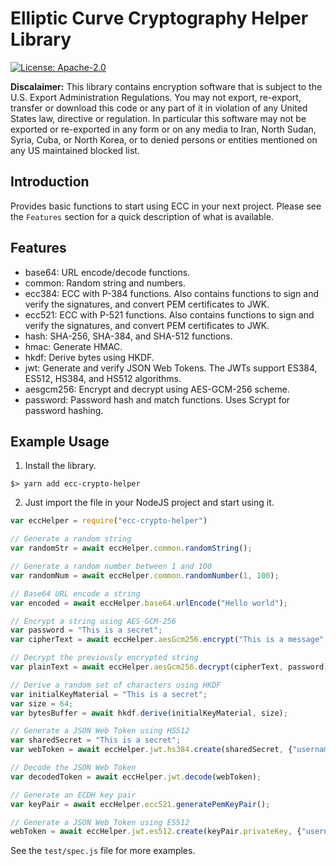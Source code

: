 # Elliptic Curve Cryptography Helper Library

[![License: Apache-2.0](https://img.shields.io/badge/License-Apache--2.0-blue.svg)](https://opensource.org/licenses/Apache-2.0)

**Discalaimer:** This library contains encryption software that is subject to 
the U.S. Export Administration Regulations. You may not export, re-export, 
transfer or download this code or any part of it in violation of any United 
States law, directive or regulation. In particular this software may not be 
exported or re-exported in any form or on any media to Iran, North Sudan, 
Syria, Cuba, or North Korea, or to denied persons or entities mentioned on any 
US maintained blocked list.

## Introduction
Provides basic functions to start using ECC in your next project. Please see
the `Features` section for a quick description of what is available. 

## Features

- base64: URL encode/decode functions.
- common: Random string and numbers.
- ecc384: ECC with P-384 functions. Also contains functions to sign and verify
          the signatures, and convert PEM certificates to JWK.
- ecc521: ECC with P-521 functions. Also contains functions to sign and verify
          the signatures, and convert PEM certificates to JWK.
- hash: SHA-256, SHA-384, and SHA-512 functions.
- hmac: Generate HMAC.
- hkdf: Derive bytes using HKDF.
- jwt: Generate and verify JSON Web Tokens. The JWTs support ES384, ES512, 
       HS384, and HS512 algorithms.
- aesgcm256: Encrypt and decrypt using AES-GCM-256 scheme.
- password: Password hash and match functions. Uses Scrypt for password hashing.

## Example Usage

1. Install the library.

```
$> yarn add ecc-crypto-helper
```

2. Just import the file in your NodeJS project and start using it.

```javascript
var eccHelper = require("ecc-crypto-helper")

// Generate a random string
var randomStr = await eccHelper.common.randomString();

// Generate a random number between 1 and 100
var randomNum = await eccHelper.common.randomNumber(1, 100);

// Base64 URL encode a string
var encoded = await eccHelper.base64.urlEncode("Hello world");

// Encrypt a string using AES-GCM-256
var password = "This is a secret";
var cipherText = await eccHelper.aesGcm256.encrypt("This is a message", password);

// Decrypt the previously encrypted string
var plainText = await eccHelper.aesGcm256.decrypt(cipherText, password);

// Derive a random set of characters using HKDF
var initialKeyMaterial = "This is a secret";
var size = 64;
var bytesBuffer = await hkdf.derive(initialKeyMaterial, size);

// Generate a JSON Web Token using HS512
var sharedSecret = "This is a secret";
var webToken = await eccHelper.jwt.hs384.create(sharedSecret, {"username":"bob"});

// Decode the JSON Web Token
var decodedToken = await eccHelper.jwt.decode(webToken);

// Generate an ECDH key pair
var keyPair = await eccHelper.ecc521.generatePemKeyPair();

// Generate a JSON Web Token using ES512
webToken = await eccHelper.jwt.es512.create(keyPair.privateKey, {"username":"bob"});
```

See the `test/spec.js` file for more examples.
